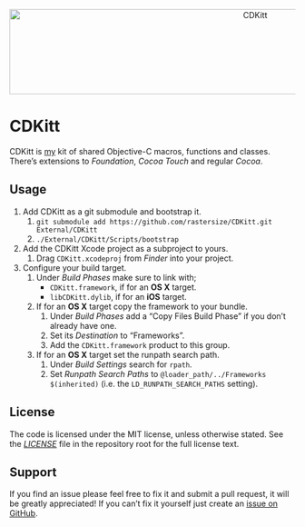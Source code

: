<p align="center" >
	<img src="https://dl.dropboxusercontent.com/u/1337202/linked%20stuff/CDKitt/CDKitt-readme-banner.png" width="850px" height="150px" alt="CDKitt" title="CDKitt">
</p>

# CDKitt
CDKitt is [my](http://aron.cedercrantz.com/) kit of shared Objective-C macros, functions and classes. There’s extensions to _Foundation_, _Cocoa Touch_ and regular _Cocoa_.

## Usage
1. Add CDKitt as a git submodule and bootstrap it.
	1. `git submodule add https://github.com/rastersize/CDKitt.git External/CDKitt`
	2. `./External/CDKitt/Scripts/bootstrap`
2. Add the CDKitt Xcode project as a subproject to yours.
	1. Drag `CDKitt.xcodeproj` from _Finder_ into your project.
3. Configure your build target.
	1. Under _Build Phases_ make sure to link with;
		* `CDKitt.framework`, if for an **OS X** target.
		* `libCDKitt.dylib`, if for an **iOS** target.
	2. If for an **OS X** target copy the framework to your bundle.
		1. Under _Build Phases_ add a “Copy Files Build Phase” if you don’t already have one.
		2. Set its _Destination_ to “Frameworks”.
		3. Add the `CDKitt.framework` product to this group.
	3. If for an **OS X** target set the runpath search path.
		1. Under _Build Settings_ search for `rpath`.
		2. Set _Runpath Search Paths_ to `@loader_path/../Frameworks $(inherited)` (i.e. the `LD_RUNPATH_SEARCH_PATHS` setting).

## License
The code is licensed under the MIT license, unless otherwise stated. See the _[LICENSE](https://github.com/rastersize/CDKitt/blob/master/LICENSE)_ file in the repository root for the full license text.

## Support
If you find an issue please feel free to fix it and submit a pull request, it will be greatly appreciated! If you can’t fix it yourself just create an [issue on GitHub](https://github.com/rastersize/CDKitt/issues).
